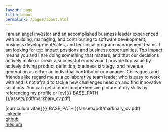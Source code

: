 ```yaml
---
layout: page
title: about
permalink: /pages/about.html
---
```


I am an angel investor and an accomplished business leader experienced with building, managing, and contributing 
to software development, business development/sales, and technical program management teams.  I am looking for 
top impact positions and business opportunities.  Top impact means you and I are doing something 
that matters, and that our decisions actively make or break a successful endeavour.  I provide top value by 
actively driving product definition, business strategy, and revenue generation as either an individual contributor or manager. 
Colleagues and friends alike regard me as a collaborative team leader who is easy to work with and is not afraid to tackle new 
challenges head on and find innovative solutions. You can get a more comprehensive picture of my skills by 
referencing my [profile](https://linkedin.com/in/markhary) or [cv]({{ BASE_PATH }}/assets/pdf/markhary_cv.pdf).


[curriculum vitae]({{ BASE_PATH }}/assets/pdf/markhary_cv.pdf)<br/>
[linkedin](https://linkedin.com/in/markhary)<br/>
[github](https://github.com/markhary)<br/>
[medium](https://medium.com/@mark.hary)
